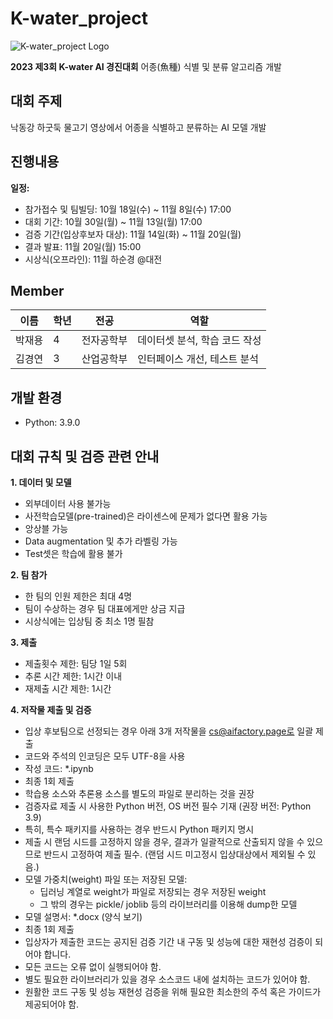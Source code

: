 # K-water_project
![K-water_project Logo](https://cdn.aifactory.space/images/20231018120320_NhMR.jpg)

**2023 제3회 K-water AI 경진대회** 어종(魚種) 식별 및 분류 알고리즘 개발

## 대회 주제
낙동강 하굿둑 물고기 영상에서 어종을 식별하고 분류하는 AI 모델 개발

## 진행내용
**일정:**
- 참가접수 및 팀빌딩: 10월 18일(수) ~ 11월 8일(수) 17:00
- 대회 기간: 10월 30일(월) ~ 11월 13일(월) 17:00
- 검증 기간(입상후보자 대상): 11월 14일(화) ~ 11월 20일(월)
- 결과 발표: 11월 20일(월) 15:00
- 시상식(오프라인): 11월 하순경 @대전

## Member
| 이름       | 학년 | 전공          | 역할                          |
|------------|-----|---------------|------------------------------|
| 박재용    | 4    | 전자공학부 | 데이터셋 분석, 학습 코드 작성 |
| 김경연    | 3    | 산업공학부 | 인터페이스 개선, 테스트 분석 |

## 개발 환경
- Python: 3.9.0

## 대회 규칙 및 검증 관련 안내
**1. 데이터 및 모델**
- 외부데이터 사용 불가능
- 사전학습모델(pre-trained)은 라이센스에 문제가 없다면 활용 가능
- 앙상블 가능
- Data augmentation 및 추가 라벨링 가능
- Test셋은 학습에 활용 불가

**2. 팀 참가**
- 한 팀의 인원 제한은 최대 4명
- 팀이 수상하는 경우 팀 대표에게만 상금 지급
- 시상식에는 입상팀 중 최소 1명 필참

**3. 제출**
- 제출횟수 제한: 팀당 1일 5회
- 추론 시간 제한: 1시간 이내
- 재제출 시간 제한: 1시간

**4. 저작물 제출 및 검증**
- 입상 후보팀으로 선정되는 경우 아래 3개 저작물을 cs@aifactory.page로 일괄 제출
- 코드와 주석의 인코딩은 모두 UTF-8을 사용
- 작성 코드: *.ipynb
- 최종 1회 제출
- 학습용 소스와 추론용 소스를 별도의 파일로 분리하는 것을 권장
- 검증자료 제출 시 사용한 Python 버전, OS 버전 필수 기재 (권장 버전: Python 3.9)
- 특히, 특수 패키지를 사용하는 경우 반드시 Python 패키지 명시
- 제출 시 랜덤 시드를 고정하지 않을 경우, 결과가 일괄적으로 산출되지 않을 수 있으므로 반드시 고정하여 제출 필수. (랜덤 시드 미고정시 입상대상에서 제외될 수 있음.)
- 모델 가중치(weight) 파일 또는 저장된 모델:
  - 딥러닝 계열로 weight가 파일로 저장되는 경우 저장된 weight
  - 그 밖의 경우는 pickle/ joblib 등의 라이브러리를 이용해 dump한 모델
- 모델 설명서: *.docx (양식 보기)
- 최종 1회 제출
- 입상자가 제출한 코드는 공지된 검증 기간 내 구동 및 성능에 대한 재현성 검증이 되어야 합니다.
- 모든 코드는 오류 없이 실행되어야 함.
- 별도 필요한 라이브러리가 있을 경우 소스코드 내에 설치하는 코드가 있어야 함.
- 원활한 코드 구동 및 성능 재현성 검증을 위해 필요한 최소한의 주석 혹은 가이드가 제공되어야 함.
